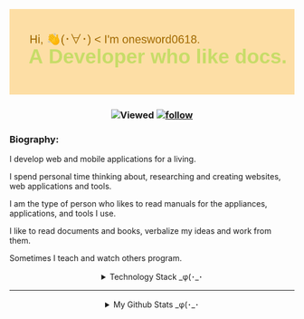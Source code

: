[![Header](./docs/assets/header.png)](https://github.com/onesword0618)

<h3 align="center">

![Viewed](https://komarev.com/ghpvc/?username=onesword0618&color=E7BB5E)
[![follow](https://img.shields.io/github/followers/onesword0618?label=Follow)](https://github.com/onesword0618)

</h3>

### Biography:

I develop web and mobile applications for a living.

I spend personal time thinking about, researching and creating websites, web applications and tools.

I am the type of person who likes to read manuals for the appliances, applications, and tools I use.

I like to read documents and books, verbalize my ideas and work from them.

Sometimes I teach and watch others program.

<details>
   <summary align="center">Technology Stack _φ(･_･ </summary>

### Programming Languages

<a href="https://developer.mozilla.org/en-US/docs/Web/JavaScript" target="_blank" >
   <img src="https://raw.githubusercontent.com/devicons/devicon/master/icons/javascript/javascript-original.svg" alt="javascript" width="40" height="40"/>
</a>
<a href="https://www.java.com" target="_blank" >
   <img src="https://raw.githubusercontent.com/devicons/devicon/master/icons/java/java-original.svg" alt="java" width="40" height="40"/>
</a>
<a href="https://docs.microsoft.com/en-us/dotnet/csharp" target="_blank" >
   <img src="https://raw.githubusercontent.com/devicons/devicon/master/icons/csharp/csharp-original.svg" alt="csharp" width="40" height="40"/>
</a>
<a href="https://www.php.net" target="_blank" >
  <img src="https://raw.githubusercontent.com/devicons/devicon/master/icons/php/php-original.svg" alt="php" width="40" height="40"/>
</a>
<a href="https://go.dev" target="_blank" >
   <img src="https://raw.githubusercontent.com/devicons/devicon/master/icons/go/go-original.svg" alt="go" width="40" height="40"/>
</a>
<a href="https://docs.microsoft.com/en-us/dotnet/visual-basic" target="_blank" >
   <img src="https://www.vectorlogo.zone/logos/microsoft_vb/microsoft_vb-icon.svg" alt="visual-basic" width="40" height="40"/>
</a>
<a href="https://kotlinlang.org" target="_blank" >
   <img src="https://www.vectorlogo.zone/logos/kotlinlang/kotlinlang-icon.svg" alt="kotlin" width="40" height="40"/>
</a>

### Frontend Development

<a href="https://html.spec.whatwg.org/multipage" target="_blank" >
   <img src="https://raw.githubusercontent.com/devicons/devicon/master/icons/html5/html5-original-wordmark.svg" alt="html5" width="40" height="40"/>
</a>
<a href="https://www.w3.org/Style/CSS/current-work" target="_blank" >
   <img src="https://raw.githubusercontent.com/devicons/devicon/master/icons/css3/css3-original-wordmark.svg" alt="css3" width="40" height="40"/>
</a>
<a href="https://getbootstrap.com" target="_blank" >
   <img src="https://raw.githubusercontent.com/devicons/devicon/master/icons/bootstrap/bootstrap-plain-wordmark.svg" alt="bootstrap" width="40" height="40"/>
</a>
<a href="https://bulma.io" target="_blank" >
   <img src="https://bulma.io/assets/Bulma%20Icon.svg" alt="bulma" width="40" height="40"/>
</a>
<a href="https://tailwindcss.com" target="_blank" >
   <img src="https://www.vectorlogo.zone/logos/tailwindcss/tailwindcss-icon.svg" alt="tailwindcss" width="40" height="40"/>
</a>
<a href="https://sass-lang.com" target="_blank" >
   <img src="https://raw.githubusercontent.com/devicons/devicon/master/icons/sass/sass-original.svg" alt="sass" width="40" height="40"/>
</a>
<a href="https://gulpjs.com" target="_blank" >
   <img src="https://raw.githubusercontent.com/devicons/devicon/master/icons/gulp/gulp-plain.svg" alt="gulp" width="40" height="40"/>
</a>
<a href="https://babeljs.io" target="_blank" >
   <img src="https://raw.githubusercontent.com/babel/logo/master/babel.png" alt="babel" width="40" height="40"/>
</a>
<a href="https://prettier.io" target="_blank" >
   <img src="https://raw.githubusercontent.com/detain/svg-logos/master/svg/prettier-1.svg" alt="prettier" width="40" height="40"/>
</a>
<a href="https://eslint.org" target="_blank" >
   <img src="https://www.vectorlogo.zone/logos/eslint/eslint-icon.svg" alt="eslint" width="40" height="40"/>
</a>
<a href="https://webpack.js.org" target="_blank" >
   <img src="https://raw.githubusercontent.com/devicons/devicon/d00d0969292a6569d45b06d3f350f463a0107b0d/icons/webpack/webpack-original-wordmark.svg" alt="webpack" width="40" height="40"/>
</a>
<a href="https://redux.js.org" target="_blank" >
   <img src="https://raw.githubusercontent.com/devicons/devicon/master/icons/redux/redux-original.svg" alt="redux" width="40" height="40"/>
</a>
<a href="https://reactjs.org" target="_blank" >
   <img src="https://raw.githubusercontent.com/devicons/devicon/master/icons/react/react-original-wordmark.svg" alt="react" width="40" height="40"/>
</a>
<a href="https://www.typescriptlang.org" target="_blank" >
   <img src="https://raw.githubusercontent.com/devicons/devicon/master/icons/typescript/typescript-original.svg" alt="typescript" width="80" height="40"/>
</a>
<a href="https://storybook.js.org" target="_blank" >
   <img src="https://raw.githubusercontent.com/devicons/devicon/master/icons/storybook/storybook-original.svg" alt="storybook" width="80" height="40"/>
</a>

### Backend Development

<a href="https://nodejs.org" target="_blank" >
   <img src="https://raw.githubusercontent.com/devicons/devicon/master/icons/nodejs/nodejs-original-wordmark.svg" alt="nodejs" width="40" height="40"/>
</a>
<a href="https://expressjs.com" target="_blank" >
   <img src="https://raw.githubusercontent.com/devicons/devicon/master/icons/express/express-original-wordmark.svg" alt="express" width="40" height="40"/>
</a>
<a href="https://graphql.org" target="_blank" >
   <img src="https://www.vectorlogo.zone/logos/graphql/graphql-icon.svg" alt="graphql" width="40" height="40"/>
</a>
<a href="https://spring.io" target="_blank" >
   <img src="https://www.vectorlogo.zone/logos/springio/springio-icon.svg" alt="spring" width="40" height="40"/>
</a>
<a href="https://www.playframework.com" target="_blank" >
   <img src="https://avatars.githubusercontent.com/u/319107?s=200&v=4" alt="play" width="40" height="40"/>
</a>
<a href="https://struts.apache.org" target="_blank" >
   <img src="https://www.vectorlogo.zone/logos/apache_struts/apache_struts-icon.svg" alt="struts" width="40" height="40"/>
</a>
<a href="https://grails.org" target="_blank" >
   <img src="https://www.vectorlogo.zone/logos/grails/grails-icon.svg" alt="struts" width="40" height="40"/>
</a>

### Mobile App Development

<a href="https://reactnative.dev" target="_blank" >
   <img src="https://reactnative.dev/img/header_logo.svg" alt="reactnative" width="40" height="40"/>
</a>

### Database

<a href="https://www.mongodb.com" target="_blank" >
   <img src="https://raw.githubusercontent.com/devicons/devicon/master/icons/mongodb/mongodb-original-wordmark.svg" alt="mongodb" width="40" height="40"/>
</a>
<a href="https://www.microsoft.com/en-us/sql-server" target="_blank" >
   <img src="https://www.svgrepo.com/show/303229/microsoft-sql-server-logo.svg" alt="mssql" width="40" height="40"/>
</a>
<a href="https://www.mysql.com" target="_blank" >
   <img src="https://raw.githubusercontent.com/devicons/devicon/master/icons/mysql/mysql-original-wordmark.svg" alt="mysql" width="40" height="40"/>
</a>
<a href="https://www.oracle.com" target="_blank" >
   <img src="https://raw.githubusercontent.com/devicons/devicon/master/icons/oracle/oracle-original.svg" alt="oracle" width="40" height="40"/>
</a>
<a href="https://www.sqlite.org" target="_blank" >
   <img src="https://www.vectorlogo.zone/logos/sqlite/sqlite-icon.svg" alt="sqlite" width="40" height="40"/>
</a>
<a href="https://mariadb.org" target="_blank" >
   <img src="https://www.vectorlogo.zone/logos/mariadb/mariadb-icon.svg" alt="mariadb" width="40" height="40"/>
</a>
<a href="https://www.postgresql.org" target="_blank" >
   <img src="https://www.vectorlogo.zone/logos/postgresql/postgresql-icon.svg" alt="postgresql" width="40" height="40"/>
</a>
<a href="https://redis.io" target="_blank" >
   <img src="https://raw.githubusercontent.com/devicons/devicon/master/icons/redis/redis-original-wordmark.svg" alt="redis" width="40" height="40"/>
</a>
<a href="https://lucene.apache.org/solr" target="_blank" >
   <img src="https://www.vectorlogo.zone/logos/apache_solr/apache_solr-icon.svg" alt="solr" width="40" height="40"/>
</a>

### Devops

<a href="https://aws.amazon.com" target="_blank" >
 <img src="https://raw.githubusercontent.com/devicons/devicon/master/icons/amazonwebservices/amazonwebservices-original-wordmark.svg" alt="aws" width="40" height="40"/>
</a>
<a href="https://www.docker.com" target="_blank" >
   <img src="https://raw.githubusercontent.com/devicons/devicon/master/icons/docker/docker-original-wordmark.svg" alt="docker" width="40" height="40"/>
</a>
<a href="https://www.jenkins.io" target="_blank" >
   <img src="https://www.vectorlogo.zone/logos/jenkins/jenkins-icon.svg" alt="jenkins" width="40" height="40"/>
</a>
<a href="https://circleci.com" target="_blank" >
   <img src="https://www.vectorlogo.zone/logos/circleci/circleci-icon.svg" alt="circleci" width="40" height="40"/>
</a>
<a href="https://azure.microsoft.com/en-in" target="_blank" >
   <img src="https://www.vectorlogo.zone/logos/microsoft_azure/microsoft_azure-icon.svg" alt="azure" width="40" height="40"/>
</a>
<a href="https://www.virtualbox.org" target="_blank" >
   <img src="https://www.vectorlogo.zone/logos/virtualbox/virtualbox-icon.svg" alt="virtualbox" width="40" height="40"/>
</a>
<a href="https://www.vagrantup.com" target="_blank" >
   <img src="https://www.vectorlogo.zone/logos/vagrantup/vagrantup-icon.svg" alt="vagrant" width="40" height="40"/>
</a>
<a href="https://www.nginx.com" target="_blank" >
   <img src="https://raw.githubusercontent.com/devicons/devicon/master/icons/nginx/nginx-original.svg" alt="nginx" width="40" height="40"/>
</a>

### Backend as a Service(BaaS)

<a href="https://firebase.google.com/" target="_blank" >
   <img src="https://www.vectorlogo.zone/logos/firebase/firebase-icon.svg" alt="firebase" width="40" height="40"/>
</a>
<a href="https://heroku.com" target="_blank" >
   <img src="https://www.vectorlogo.zone/logos/heroku/heroku-icon.svg" alt="heroku" width="40" height="40"/>
</a>

### Framework

<a href="https://dotnet.microsoft.com/" target="_blank" >
   <img src="https://raw.githubusercontent.com/devicons/devicon/master/icons/dot-net/dot-net-original-wordmark.svg" alt="dotnet" width="40" height="40"/>
</a>
<a href="https://www.electronjs.org" target="_blank" >
   <img src="https://raw.githubusercontent.com/devicons/devicon/master/icons/electron/electron-original.svg" alt="electron" width="40" height="40"/>
</a>

### Testing

<a href="https://github.com/puppeteer/puppeteer" target="_blank" >
   <img src="https://www.vectorlogo.zone/logos/pptrdev/pptrdev-official.svg" alt="puppeteer" width="40" height="40"/>
</a>
<a href="https://jestjs.io" target="_blank" >
   <img src="https://www.vectorlogo.zone/logos/jestjsio/jestjsio-icon.svg" alt="jest" width="40" height="40"/>
</a>
<a href="https://www.selenium.dev" target="_blank" >
   <img src="https://raw.githubusercontent.com/detain/svg-logos/780f25886640cef088af994181646db2f6b1a3f8/svg/selenium-logo.svg" alt="selenium" width="40" height="40"/>
</a>
<a href="https://junit.org/junit5" target="_blank" >
   <img src="https://junit.org/junit5/assets/img/junit5-logo.png" alt="junit5" width="40" height="40"/>
</a>
<a href="https://site.mockito.org" target="_blank" >
   <img src="https://raw.githubusercontent.com/mockito/mockito/main/src/javadoc/org/mockito/logo.png" alt="mockito" width="80" height="40"/>
</a>

### Software

<a href="https://www.figma.com" target="_blank" >
   <img src="https://www.vectorlogo.zone/logos/figma/figma-icon.svg" alt="figma" width="40" height="40"/>
</a>
<a href="https://postman.com" target="_blank" >
   <img src="https://www.vectorlogo.zone/logos/getpostman/getpostman-icon.svg" alt="postman" width="40" height="40"/>
</a>
<a href="https://www.gnu.org/software/bash" target="_blank" >
   <img src="https://www.vectorlogo.zone/logos/gnu_bash/gnu_bash-icon.svg" alt="bash" width="40" height="40"/>
</a>
<a href="https://git-scm.com" target="_blank" >
   <img src="https://www.vectorlogo.zone/logos/git-scm/git-scm-icon.svg" alt="git" width="40" height="40"/>
</a>

### IDE/Editer

<a href="https://www.eclipse.org" target="_blank" >
   <img src="https://iconape.com/wp-content/files/dy/370826/png/370826.png" alt="eclipse" width="40" height="40"/>
</a>
<a href="https://www.jetbrains.com/idea" target="_blank" >
   <img src="https://cdn.jsdelivr.net/gh/devicons/devicon/icons/intellij/intellij-original.svg" alt="intellij" width="40" height="40"/>
</a>
<a href="https://visualstudio.microsoft.com/vs" target="_blank" >
   <img src="https://cdn.jsdelivr.net/gh/devicons/devicon/icons/visualstudio/visualstudio-plain.svg" alt="visualstudio" width="40" height="40"/>
</a>
<a href="https://www.vim.org" target="_blank" >
   <img src="https://cdn.jsdelivr.net/gh/devicons/devicon/icons/vim/vim-original.svg" alt="vim" width="40" height="40"/>
</a>
<a href="https://sakura-editor.github.io" target="_blank" >
   <img src="https://static-cdn.osdn.net/thumb/g/5/435/800x600_0.png" alt="sakura-editor" width="40" height="40"/>
</a>
<a href="https://code.visualstudio.com" target="_blank" >
   <img src="https://cdn.jsdelivr.net/gh/devicons/devicon/icons/vscode/vscode-original.svg" alt="visualstudiocode" width="40" height="40"/>
</a>

### Static Site Generators

<a href="https://www.gatsbyjs.com" target="_blank" >
   <img src="https://cdn.jsdelivr.net/gh/devicons/devicon/icons/gatsby/gatsby-original.svg" alt="gatsby" width="40" height="40"/>
</a>

### OS

<a href="https://www.linux.org" target="_blank" >
   <img src="https://raw.githubusercontent.com/devicons/devicon/master/icons/linux/linux-original.svg" alt="linux" width="40" height="40"/>
</a>
<a href="https://ubuntu.com" target="_blank" >
   <img src="https://cdn.jsdelivr.net/gh/devicons/devicon/icons/ubuntu/ubuntu-plain.svg" alt="ubuntu" width="40" height="40"/>
</a>
<a href="https://www.centos.org" target="_blank" >
   <img src="https://cdn.jsdelivr.net/gh/devicons/devicon/icons/centos/centos-original.svg" alt="centos" width="40" height="40"/>
</a>
<a href="https://www.debian.org" target="_blank" >
   <img src="https://cdn.jsdelivr.net/gh/devicons/devicon/icons/debian/debian-original.svg" alt="debian" width="40" height="40"/>
</a>

### Other

<a href="https://github.co.jp" target="_blank" >
   <img src="https://cdn.jsdelivr.net/gh/devicons/devicon/icons/github/github-original.svg" alt="github" width="40" height="40"/>
</a>
<a href="https://about.gitlab.com" target="_blank" >
   <img src="https://cdn.jsdelivr.net/gh/devicons/devicon/icons/gitlab/gitlab-original.svg" alt="gitlab" width="40" height="40"/>
</a>
<a href="https://developer.mozilla.org/en-US/docs/MDN/Writing_guidelines/Howto/Markdown_in_MDN" target="_blank" >
   <img src="https://cdn.jsdelivr.net/gh/devicons/devicon/icons/markdown/markdown-original.svg" alt="markdown" width="40" height="40"/>
</a>
<a href="https://www.salesforce.com" target="_blank" >
   <img src="https://cdn.jsdelivr.net/gh/devicons/devicon/icons/salesforce/salesforce-original.svg" alt="salesforce" width="40" height="40"/>
</a>

</details>

---

<details>
   <summary align="center">My Github Stats _φ(･_･ </summary>
      <div align="center">
         <img src="https://github-readme-stats.vercel.app/api?username=onesword0618&show_icons=true&count_private=true&line_height=40&bg_color=E7BB5E">
         <img src="https://github-readme-stats.vercel.app/api/top-langs/?username=onesword0618&bg_color=E7BB5E">
      </div>
      <div align="center">
         <img src="https://github-readme-streak-stats.herokuapp.com?user=onesword0618&date_format=%5BY.%5Dn.j&background=E7BB5E&ring=C7DC68&fire=DD2727&stroke=BCE2E8&currStreakNum=BCE2E8&sideNums=BCE2E8&sideLabels=A26900&currStreakLabel=A26900&dates=BCE2E8" alt="streak-stats">
      </div>
</details>
